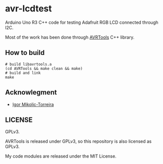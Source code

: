 # avr-lcdtest

Arduino Uno R3 C++ code for testing Adafruit RGB LCD connected through I2C.

Most of the work has been done through [AVRTools](https://github.com/igormiktor/AVRTools) C++ library.

## How to build

    # build libavrtools.a 
    (cd AVRTools && make clean && make)
    # build and link
    make

## Acknowlegment

* [Igor Mikolic-Torreira](https://github.com/igormiktor)

## LICENSE

GPLv3.

AVRTools is released under GPLv3, so this repository is also licensed as GPLv3.

My code modules are released under the MIT License.
